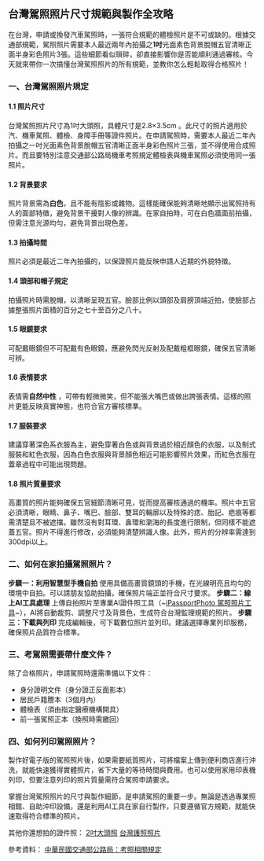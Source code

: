 ## 台灣駕照照片尺寸規範與製作全攻略

在台灣，申請或換發汽車駕照時，一張符合規範的體檢照片是不可或缺的。根據交通部規範，駕照照片需要本人最近兩年內拍攝之**1吋**光面素色背景脫帽五官清晰正面半身彩色照片3張。這些細節看似瑣碎，卻直接影響你是否能順利通過審核。今天就來帶你一次搞懂台灣駕照照片的所有規範，並教你怎么輕鬆取得合格照片！

### 一、台灣駕照照片規定

#### 1.1 照片尺寸
台灣駕照照片尺寸為1吋大頭照，具體尺寸是2.8×3.5cm 。此尺寸的照片適用於汽、機車駕照、體檢、身障手冊等證件照片。在申請駕照時，需要本人最近二年內拍攝之一吋光面素色背景脫帽五官清晰正面半身彩色照片三張，並不得使用合成照片。而且要特別注意交通部公路局機車考照規定體檢表與機車駕照必須使用同一張照片。

#### 1.2 背景要求
照片背景需為**白色**，且不能有陰影或雜物。這樣能確保能夠清晰地顯示出駕照持有人的面部特徵，避免背景干擾對人像的辨識。在家自拍時，可在白色牆面前拍攝，但需注意光源均勻，避免背景出現色差。

#### 1.3 拍攝時間
照片必須是最近二年內拍攝的，以保證照片能反映申請人近期的外貌特徵。

#### 1.4 頭部和帽子規定
拍攝照片時需脫帽，以清晰呈現五官。臉部比例以頭部及肩膀頂端近拍，使臉部占據整張照片面積的百分之七十至百分之八十。

#### 1.5 眼鏡要求
可配戴眼鏡但不可配戴有色眼鏡，應避免閃光反射及配戴粗框眼鏡，確保五官清晰可辨。

#### 1.6 表情要求
表情需**自然中性** ，可帶有輕微微笑，但不能張大嘴巴或做出誇張表情。這樣的照片更能反映真實神態，也符合官方審核標準。

#### 1.7 服裝要求
建議穿著深色系衣服為主，避免穿著白色或與背景過於相近顏色的衣服，以及制式服裝和紅色衣服，因為白色衣服與背景顏色相近可能影響照片效果，而紅色衣服在蓋章過程中可能出現問題。

#### 1.8 照片質量要求
高畫質的照片能夠確保五官細節清晰可見，從而提高審核通過的機率。照片中五官必須清晰，眼睛、鼻子、嘴巴、臉部、雙耳的輪廓以及特殊的痣、胎記、疤痕等都需清楚且不被遮擋。雖然沒有對耳環、鼻環和瀏海的長度進行限制，但同樣不能遮蓋五官。照片不得進行修改，必須能夠清楚辨識人像。此外，照片的分辨率需達到300dpi以上。

### 二、如何在家拍攝駕照照片？
**步驟一：利用智慧型手機自拍**
使用具備高畫質鏡頭的手機，在光線明亮且均勻的環境中自拍。可以請朋友協助拍攝，確保照片端正並符合尺寸要求。
**步驟二：線上AI工具處理**
上傳自拍照片至專業AI證件照工具（~[iPassportPhoto 駕照照片工具](https://ipassportphoto.com/zh-tw/requirements/taiwan_driving_license)~），AI將自動裁剪、調整尺寸及背景色，生成符合台灣監理規範的照片。
**步驟三：下載與列印**
完成編輯後，可下載數位照片並列印。建議選擇專業列印服務，確保照片品質符合標準。

### 三、考駕照需要帶什麼文件？
除了合格照片，申請駕照時還需準備以下文件：
* 身分證明文件（身分證正反面影本）
* 居民戶籍謄本（3個月內）
* 體檢表（須由指定醫療機構開具）
* 前一張駕照正本（換照時需繳回）

### 四、如何列印駕照照片？
製作好電子版的駕照照片後，如果需要紙質照片，可將檔案上傳到便利商店進行沖洗，就能快速獲得實體照片，省下大量的等待時間與費用。也可以使用家用印表機列印，但要注意列印的照片質量需符合駕照申請要求。

掌握台灣駕照照片的尺寸與製作細節，是申請駕照的重要一步。無論是透過專業照相館、自助沖印設備，還是利用AI工具在家自行製作，只要遵循官方規範，就能快速取得符合標準的照片。

其他你還想拍的證件照：
[2吋大頭照](https://ipassportphoto.com/zh-tw/requirements/35x45mm-photo)
[台灣護照照片](https://ipassportphoto.com/zh-tw/requirements/taiwan-passport-photo)

參考資料：
[中華民國交通部公路局：考照相關規定](https://www.thb.gov.tw/cp.aspx?n=325)
